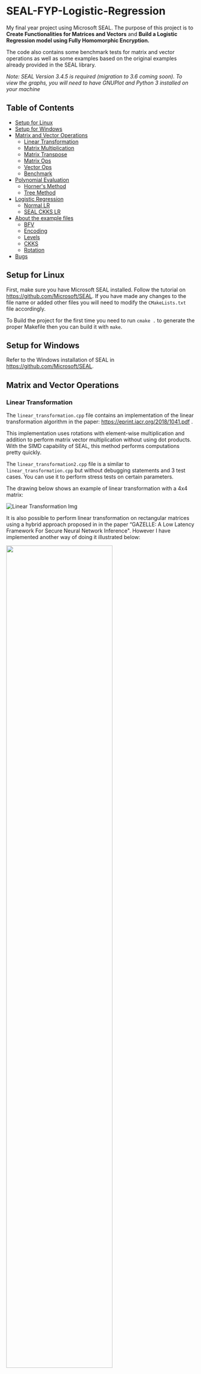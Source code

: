 # SEAL-FYP-Logistic-Regression
My final year project using Microsoft SEAL. The purpose of this project is to **Create Functionalities for Matrices and Vectors** and **Build a Logistic Regression model using Fully Homomorphic Encryption.**

The code also contains some benchmark tests for matrix and vector operations as well as some examples based on the original examples already provided in the SEAL library. 

*Note: SEAL Version 3.4.5 is required (migration to 3.6 coming soon). To view the graphs, you will need to have GNUPlot and Python 3 installed on your machine*

## Table of Contents

* [Setup for Linux](#setup-for-linux)
* [Setup for Windows](#setup-for-windows)
* [Matrix and Vector Operations](#matrix-and-vector-operations)
    * [Linear Transformation](#linear-transformation)
    * [Matrix Multiplication](#matrix-multiplication)
    * [Matrix Transpose](#matrix-transpose)
    * [Matrix Ops](#matrix-ops)
    * [Vector Ops](#vector-ops)
    * [Benchmark](#benchmark)
* [Polynomial Evaluation](#polynomial-evaluation)
    * [Horner's Method](#horners-method)
    * [Tree Method](#tree-method)
* [Logistic Regression](#logistic-regression)
    * [Normal LR](#normal-lr)
    * [SEAL CKKS LR](#seal-ckks-lr)
* [About the example files](#about-the-example-files)
    * [BFV](#1---bfv)
    * [Encoding](#2---encoding)
    * [Levels](#3---levels)
    * [CKKS](#4---ckks)
    * [Rotation](#5---rotation)
* [Bugs](#bugs)


## Setup for Linux
First, make sure you have Microsoft SEAL installed. Follow the tutorial on https://github.com/Microsoft/SEAL.
If you have made any changes to the file name or added other files you will need to modify the `CMakeLists.txt` file accordingly.

To Build the project for the first time you need to run `cmake .` to generate the proper Makefile then you can build it with `make`.

## Setup for Windows
Refer to the Windows installation of SEAL in https://github.com/Microsoft/SEAL.

## Matrix and Vector Operations
### Linear Transformation
The `linear_transformation.cpp` file contains an implementation of the linear transformation algorithm in the paper: https://eprint.iacr.org/2018/1041.pdf .

This implementation uses rotations with element-wise multiplication and addition to perform matrix vector multiplication without using dot products. With the SIMD capability of SEAL, this method performs computations pretty quickly.

The `linear_transformation2.cpp` file is a similar to `linear_transformation.cpp` but without debugging statements and 3 test cases. You can use it to perform stress tests on certain parameters.


The drawing below shows an example of linear transformation with a 4x4 matrix:

![Linear Transformation Img](imgs/lin_transf.jpg?raw=true "Linear Transformation")

It is also possible to perform linear transformation on rectangular matrices using a hybrid approach proposed in in the paper “GAZELLE: A Low Latency Framework For Secure Neural Network Inference". However I have implemented another way of doing it illustrated below:

<img src="imgs/other_lin_transf.jpg" width=75%>

The dot products are computed as follows:

<img src="imgs/dot_prod.jpg" width=75%>

### Matrix Multiplication
The `matrix_multiplication.cpp` file includes an implementation of the homomorphic matrix multiplication algorithm in the paper: https://eprint.iacr.org/2018/1041.pdf .

This implementation uses the linear transformation algorithm previously discusssed, Matrix Encoding and the 4 permutations of the input matrix: U_sigma, U_tau, V_k and W_k.

In order to compute those permutations, it is necessary to have the matrix encoded in row major order such as in this illustration:


![Matrix Encode Img](imgs/matrix_encode.png?raw=true "Matrix Encoding")

### Matrix Transpose
The `matrix_transpose.cpp` file contains method for homomorphically transposing a matrix. Since the tranpose of a matrix is technically a permuation, we can simply encode the matrix into a ciphertext vector and perform linear transformation with a matrix U_transpose with corresponding 1s and 0s. The illustration below shows an example of this method with a 3x3 matrix:


![Matrix Transpose Img](imgs/mat_transpose.png?raw=true "Matrix Transpose")


### Matrix Ops
The `matrix_ops.cpp` file includes a naive method of performing matrix operations in CKKS. Here I am encoding every single element in the matrix and encrypting it instead of using entire rows from the matrix. A GNUPlot script and a data file are generated by running `matrix_ops`.

### Vector Ops
The `vector_ops.cpp` file consists of a small performance test for BFV and CKKS with `poly_modulus_degree = 8192`.

### Benchmark
The `benchmark.cpp` file consists of performance tests for CKKS with 3 sets of input vectors of sizes `10, 100, 1000`.

Running `benchmark` (after building the project) will generate a `bench_<your poly modulus degree>.dat` file and a corresponding `script_<your poly modulus degree>.p` file that can be used in GNUPlot. If you have gnuplot installed you can run the script file with `gnuplot "script_<your poly modulus degree>"`. This will generate a `canvas_"<your poly modulus degree>.html"` with a graph of the output.
The `benchmark2.cpp` is similar to the first benchmark file.

## Polynomial Evaluation

The file `polynomial.cpp` contains 2 methods to evaluate polynomials using SEAL based on the works of Hao Chen in  https://github.com/haochenuw/algorithms-in-SEAL/ :
### Horner's method
Horner's method for evaluating polynomials uses `D` multiplications and additions where `D` is the degree of the polynomial. Therefore the Modulus chain used must be of length greater than `D+1` because of the rescaling and modulus switching operations required after every multiplication.
The drawing below shows an example of Horner's method:

![Horner Img](imgs/horner.png?raw=true "Horner's Method")


### Tree Method
The tree method for evaluating polynomials uses `log(D)` multiplications and additions where `D` is the degree of the polynomial. This functions faster than Horner's method since it requires less operations which also allow us to have a lower `poly_modulus_degree` and smaller Modulus Chain.
The powers of x are pre-computed in a tree such as the example illustrated below:

![Tree Img](imgs/tree.png?raw=true "Tree Method")

## Logistic Regression

The goal of this project is eventually to implement a logistic regression model that could work over encrypted data. The dataset used is `pulsar_stars.csv` simply because it was easy to use: the features are integers and the labels are at the last column 0s and 1s. To use this dataset properly the features matrix has to be standardized, that is why I built a `standard_scaler` function that performs `(value - mean )/ standard_deviation` over the values of the features matrix. I have also provided helper functions for transforming the CSV file into a matrix of floats. The code for logistic regression is based on the code and explanation in https://ml-cheatsheet.readthedocs.io/en/latest/logistic_regression.html .

### Normal LR
This version of Logistic Regression has the functions:
- `sigmoid`: returns the sigmoid of a value
- `predict`: returns the sigmoid of the linear transformation between the features and the weights
- `cost_function`: returns the cost
- `update_weights` or Gradient Descent: returns the updated weights
- `train`: returns the new weights and the cost history after a certain number of iterations of training

### SEAL CKKS LR
This version of Logistic Regression works on encrypted data using the CKKS scheme. It has the same functions as the normal logistic regression code except they have been modified to work using the SEAL functions. Since there is no way to write the sigmoid function `1/(1 + e^-value)` in SEAL because there are no division and exponential operation in HE, an approximation of it is required. The polynomial approximation used here is based on the finding in the paper https://eprint.iacr.org/2018/074.pdf and is of the form: 
- `f3(x) = 0.5 + 1.20096(x/8) - 0.81562(x/8)^3` with a polynomial of degree 3
- `f5(x) = 0.5 + 1.53048(x/8) - 2.3533056(x/8)^3 + 1.3511295(x/8)^5` with a polynomial of degree 5
- `f7(x) = 0.5 + 1.73496(x/8) - 4.19407(x/8)^3 + 5.43402(x/8)^5 - 2.50739(x/8)^7` with a polynomial of degree 7

The polynomial approximation of the sigmoid function can be evaluated with the polynomial evaluation methods: Horner's and Tree method.

The protocol of the LR-CKKS works as follows:

<img src="imgs/fyp_prot.jpg" width=75%>

In theory, using higher degree polynomials for approximating the sigmoid function is better however this would require a lot of rescaling which would lead to losing a lot of precision bits. **In order to get the best precision and performance, I used the degree 3 polynomial with Horner's method.**

## About the example files
All the explanations below are based on the comments and code from the SEAL examples. If you need a more detailed explaination, please refer to the original SEAL examples.

### 1 - BFV
The first file is the `1_bfv.cpp`. It contains an example on how to use the bfv scheme in SEAL. The BFV encryption scheme is used mainly to encrypt integers. It requires three parameters:
- Degree of Polynomial Modulus: `poly_modulus_degree`
- Ciphertext Coefficient Modulus: `coeff_modulus`
- Plaintext Coefficient Modulus: `plain_modulus`

Each ciphertext has an `invariant noise budget` measured in bits that is consumed on every ciphertext operation. If the noise budget were to reach 0, the ciphertext would be too corrupted for decryption.
The noise budget is computed as follows: `log2(coeff_modulus/plain_modulus)`. Choosing a larger `coeff_modulus` will give you a larger noise budget but will make computations a bit slower. The example provided uses a helper function from SEAL to create this parameter.

The `size` of a ciphertext in SEAL is the number of polynomials. A new ciphertext has a size of `2`. Homomorphic Multiplication increases the size of the ciphertext: If two ciphertexts have sizes `M` and `N` then their multiplication will yield a size of `M+N-1`. The larger the ciphertext size the greater the consuption rate of the noise budget will be.

It is possible to reduce the size of ciphertexts from `3` to `2` by applying `Relinearization` to the ciphertexts. However this procedure comes at a certain computational cost.

### 2 - Encoding
There are 3 types of encoding that can be used in SEAL: `Integer Encoding` , `Batch Encoding` and `CKKS Encoding`.
The reason you may want to encode your Plaintext before encrypting it is to avoid integer overflow. Integer overflow happens when the plaintext coefficients exceed `plain_modulus`.

### 3 - Levels
The `modulus switching chain` is a chain of other encryption parameters derived from the original parameters. The parameters in the modulus switching chain are the same as the original parameters with the exception that size of the coefficient modulus is decreasing going down the chain. The example provided shows a `coeff_modulus` of 5 primes of sizes `{50, 30, 30, 50, 50}` bits. Thus, there are 5 levels in this chain: 
- `{50, 30, 30, 50, 50}` -> Level 4 (Key level)
- `{50, 30, 30, 50}` -> Level 3 (Data level)
- `{50, 30, 30}`-> Level 2
- `{50, 30}` -> Level 1
- `{50}` -> Level 0 (Lowest level)


`Modulus Switching` is a technique of changing the ciphertext parameters down the chain. You may want to use this to gain computational performance from having smaller parameters. This method may reduce your ciphertext noise budget. If there is no need to perform further computations on a ciphertext, you can switch it down to the smallest (last) set of parameters in the chain before decrypting it.

### 4 - CKKS
The `CKKS` encryption scheme focuses on performing operations on encrypted real and complex numbers. Homomorphic multiplication in CKKS causes the `scales` in ciphertexts to grow. The scale can be considered as the bit precision of the encoding. The scale must not get too close to the total size of `coeff_modulus`. You can rescale to reduce the scale and stabilize the scale expansion. `Rescaling` is a type of `modulus switching`, it removes the last of the primes from the `coeff_modulus` but it scales down the ciphertext by the removed prime.

Suppose that the scale in a CKKS ciphertext is `S` and the last prime in the `coeff_modulus` is `P`. Rescaling to the next level changes the scale to `S/P` and removes the prime `P` from the `coeff_modulus` (just like in Modulus Switching). A good strategy is to set the initial scale `S` and primes `P_i` to be very close to each other. If ciphertexts have scale `S` before multiplication then they will have scale `S^2` after multiplication and then `S^2/P_i` after rescaling thus `S^2/P_i` will be close to S again. Generally, for a circuit of depth `D`, we need to rescale `D` times, i.e., we need to be able to remove `D` primes from the `coeff_modulus`. Once we have only one prime left in the `coeff_modulus`, the remaining prime must be larger than `S` by a few bits to preserve the pre-decimal-point value of the plaintext.

Therefore a generally good strategy is to choose the parameters for the CKKS scheme as follows:
- Choose a `60 bit` prime as as the first prime in `coeff_modulus` giving us the highest precision when decrypting
- Choose another `60 bit` prime as the last prime in `coeff_modulus`
- Choose the intermediate primes to be close to each other

The values I have used are `{60, 40, 40, 60}` with a `poly_modulus_degree = 8192` which yields a `coeff_modulus` of `200 bits` in total which is below max bit count for the `poly_modulus_degree`: `CoeffModulus::MaxBitCount(8192)` returns `218`. The initial scale is set to `2^40`. At the last level, this leaves us `60-40 = 20 bits` of precision before the decimal point and around `10 to 20 bits` of precision after the decimal point. Since our intermediate primes are `40 bits` which is very close to `2^40` we are able to achieve stabilization as described earlier.

In the example, we're evaluating the polynomial `PI*x^3 + 0.4x + 1`. When computing `x^2` (to compute `x^3` later), you will notice that the scale will grow to `2^80`. After rescaling the new scale should be close to `2^40` (NOT equal).


### 5 - Rotation
`Rotation` can be used in both BFV and CKKS schemes. It is a mechanism that allows you to rotate the encrypted vectors cyclically. It requires special keys called `Galois keys` which can be generated from the `KeyGenerator` class. It is possible to rotate the columns and rotate the rows. Rotations usually don't consume any noise budget. However, this is only the case when the special prime is at least as large as the other primes. The same applies for `relinearization`. 

## Bugs
- [x] Parameter mismatch CKKS LR -> `update_weights() `
- [ ] Ciphertext transparent in CKKS LR -> `update_weights()`
